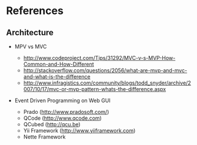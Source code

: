 References
==========

Architecture
------------

* MPV vs MVC
    - http://www.codeproject.com/Tips/31292/MVC-v-s-MVP-How-Common-and-How-Different
    - http://stackoverflow.com/questions/2056/what-are-mvp-and-mvc-and-what-is-the-difference
    - http://www.infragistics.com/community/blogs/todd_snyder/archive/2007/10/17/mvc-or-mvp-pattern-whats-the-difference.aspx

* Event Driven Programming on Web GUI
    - Prado (http://www.pradosoft.com/)
    - QCode (http://www.qcode.com)
    - QCubed (http://qcu.be)
    - Yii Framework (http://www.yiiframework.com)
    - Nette Framework
